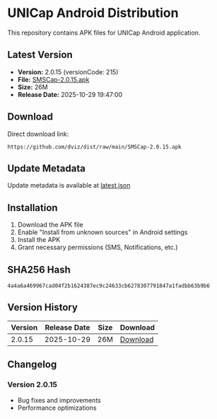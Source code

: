 # UNICap Android Distribution

This repository contains APK files for UNICap Android application.

## Latest Version

- **Version:** 2.0.15 (versionCode: 215)
- **File:** [SMSCap-2.0.15.apk](SMSCap-2.0.15.apk)
- **Size:** 26M
- **Release Date:** 2025-10-29 19:47:00

## Download

Direct download link:
```
https://github.com/dviz/dist/raw/main/SMSCap-2.0.15.apk
```

## Update Metadata

Update metadata is available at [latest.json](latest.json)

## Installation

1. Download the APK file
2. Enable "Install from unknown sources" in Android settings
3. Install the APK
4. Grant necessary permissions (SMS, Notifications, etc.)

## SHA256 Hash

```
4a4a6a469967cad04f2b1624387ec9c24633cb6278307791847a1fadbb63b9b6
```

## Version History

| Version | Release Date | Size | Download |
|---------|--------------|------|----------|
| 2.0.15 | 2025-10-29 | 26M | [Download](SMSCap-2.0.15.apk) |

## Changelog

### Version 2.0.15
- Bug fixes and improvements
- Performance optimizations
